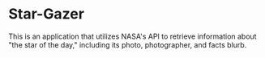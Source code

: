 # Star-Gazer
This is an application that utilizes NASA's API to retrieve information about "the star of the day," including its photo, photographer, and facts blurb.
